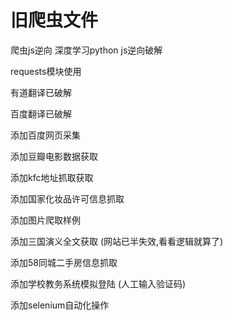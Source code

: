 # 旧爬虫文件

爬虫js逆向
深度学习python js逆向破解

requests模块使用

有道翻译已破解

百度翻译已破解

添加百度网页采集

添加豆瓣电影数据获取

添加kfc地址抓取获取

添加国家化妆品许可信息抓取

添加图片爬取样例

添加三国演义全文获取
(网站已半失效,看看逻辑就算了)

添加58同城二手房信息抓取

添加学校教务系统模拟登陆
(人工输入验证码)

添加selenium自动化操作
